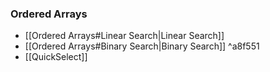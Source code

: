 ### Ordered Arrays
- [[Ordered Arrays#Linear Search|Linear Search]]
- [[Ordered Arrays#Binary Search|Binary Search]] ^a8f551
- [[QuickSelect]]
